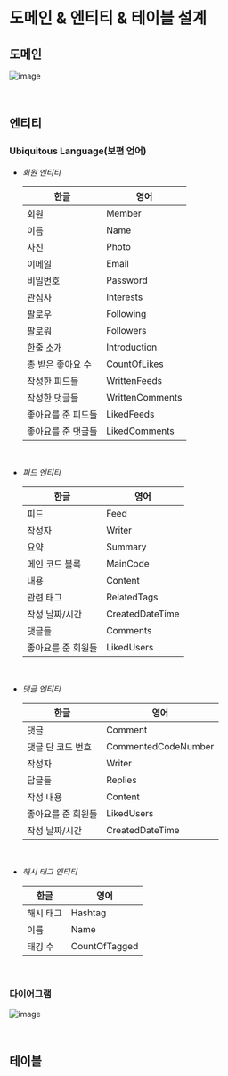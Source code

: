 # 도메인 & 엔티티 & 테이블 설계

## 도메인

![image](https://user-images.githubusercontent.com/43431081/92700070-59bf4d80-f389-11ea-9dfc-42a61f2e3714.png)

<br>

## 엔티티

### Ubiquitous Language(보편 언어)

* *회원 엔티티*

  | 한글               | 영어            |
  | ------------------ | --------------- |
  | 회원               | Member          |
  | 이름               | Name            |
  | 사진               | Photo           |
  | 이메일             | Email           |
  | 비밀번호           | Password        |
  | 관심사             | Interests       |
  | 팔로우             | Following       |
  | 팔로워             | Followers       |
  | 한줄 소개          | Introduction    |
  | 총 받은 좋아요 수  | CountOfLikes    |
  | 작성한 피드들      | WrittenFeeds    |
  | 작성한 댓글들      | WrittenComments |
  | 좋아요를 준 피드들 | LikedFeeds      |
  | 좋아요를 준 댓글들 | LikedComments   |

  <br>

* *피드 엔티티*

  | 한글               | 영어            |
  | ------------------ | --------------- |
  | 피드               | Feed            |
  | 작성자             | Writer          |
  | 요약               | Summary         |
  | 메인 코드 블록     | MainCode        |
  | 내용               | Content         |
  | 관련 태그          | RelatedTags     |
  | 작성 날짜/시간     | CreatedDateTime |
  | 댓글들             | Comments        |
  | 좋아요를 준 회원들 | LikedUsers      |

  <br>

* *댓글 엔티티*

  | 한글               | 영어                |
  | ------------------ | ------------------- |
  | 댓글               | Comment             |
  | 댓글 단 코드 번호  | CommentedCodeNumber |
  | 작성자             | Writer              |
  | 답글들             | Replies             |
  | 작성 내용          | Content             |
  | 좋아요를 준 회원들 | LikedUsers          |
  | 작성 날짜/시간     | CreatedDateTime     |

  <br>

* *해시 태그 엔티티*

  | 한글      | 영어          |
  | --------- | ------------- |
  | 해시 태그 | Hashtag       |
  | 이름      | Name          |
  | 태깅 수   | CountOfTagged |

<br>

### 다이어그램

![image](https://user-images.githubusercontent.com/43431081/92700228-8b381900-f389-11ea-9466-c25d9eb6a637.png)

<br>

## 테이블

